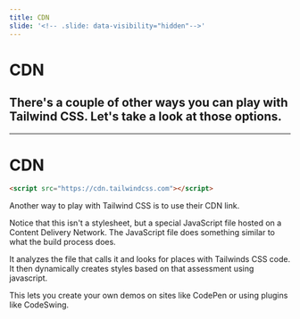 ```yaml
---
title: CDN
slide: '<!-- .slide: data-visibility="hidden"-->'
---
```


<!-- .slide: data-state="layout-title" class="bg-dark"-->

# CDN

> >

## There's a couple of other ways you can play with Tailwind CSS. Let's take a look at those options.

---

# CDN

```html
<script src="https://cdn.tailwindcss.com"></script>
```

Another way to play with Tailwind CSS is to use their CDN link.

Notice that this isn't a stylesheet, but a special JavaScript file hosted on a Content Delivery Network. The JavaScript file does something similar to what the build process does.

It analyzes the file that calls it and looks for places with Tailwinds CSS code. It then dynamically creates styles based on that assessment using javascript.

This lets you create your own demos on sites like CodePen or using plugins like CodeSwing.
